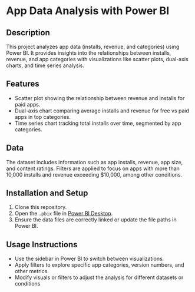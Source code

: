 # App Data Analysis with Power BI

## Description
This project analyzes app data (installs, revenue, and categories) using Power BI. It provides insights into the relationships between installs, revenue, and app categories with visualizations like scatter plots, dual-axis charts, and time series analysis.

## Features
- Scatter plot showing the relationship between revenue and installs for paid apps.
- Dual-axis chart comparing average installs and revenue for free vs paid apps in top categories.
- Time series chart tracking total installs over time, segmented by app categories.

## Data
The dataset includes information such as app installs, revenue, app size, and content ratings. Filters are applied to focus on apps with more than 10,000 installs and revenue exceeding $10,000, among other conditions.

## Installation and Setup
1. Clone this repository.
2. Open the `.pbix` file in [Power BI Desktop](https://powerbi.microsoft.com/desktop/).
3. Ensure the data files are correctly linked or update the file paths in Power BI.

## Usage Instructions
- Use the sidebar in Power BI to switch between visualizations.
- Apply filters to explore specific app categories, version numbers, and other metrics.
- Modify visuals or filters to adjust the analysis for different datasets or conditions
